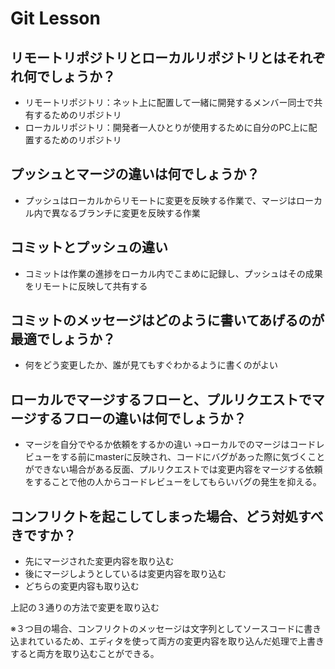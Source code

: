# Git Lesson

## リモートリポジトリとローカルリポジトリとはそれぞれ何でしょうか？

- リモートリポジトリ：ネット上に配置して一緒に開発するメンバー同士で共有するためのリポジトリ
- ローカルリポジトリ：開発者一人ひとりが使用するために自分のPC上に配置するためのリポジトリ


## プッシュとマージの違いは何でしょうか？

- プッシュはローカルからリモートに変更を反映する作業で、マージはローカル内で異なるブランチに変更を反映する作業


## コミットとプッシュの違い

- コミットは作業の進捗をローカル内でこまめに記録し、プッシュはその成果をリモートに反映して共有する


## コミットのメッセージはどのように書いてあげるのが最適でしょうか？

- 何をどう変更したか、誰が見てもすぐわかるように書くのがよい


## ローカルでマージするフローと、プルリクエストでマージするフローの違いは何でしょうか？

- マージを自分でやるか依頼をするかの違い
→ローカルでのマージはコードレビューをする前にmasterに反映され、コードにバグがあった際に気づくことができない場合がある反面、プルリクエストでは変更内容をマージする依頼をすることで他の人からコードレビューをしてもらいバグの発生を抑える。


## コンフリクトを起こしてしまった場合、どう対処すべきですか？

- 先にマージされた変更内容を取り込む
- 後にマージしようとしているは変更内容を取り込む
- どちらの変更内容も取り込む

上記の３通りの方法で変更を取り込む

※３つ目の場合、コンフリクトのメッセージは文字列としてソースコードに書き込まれているため、エディタを使って両方の変更内容を取り込んだ処理で上書きすると両方を取り込むことができる。